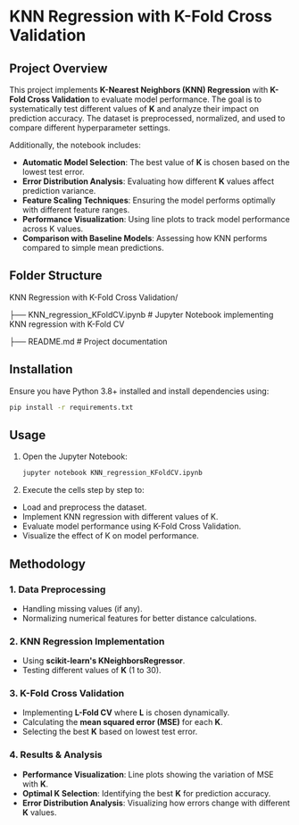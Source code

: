 # KNN Regression with K-Fold Cross Validation

## Project Overview
This project implements **K-Nearest Neighbors (KNN) Regression** with **K-Fold Cross Validation** to evaluate model performance. The goal is to systematically test different values of **K** and analyze their impact on prediction accuracy. The dataset is preprocessed, normalized, and used to compare different hyperparameter settings.

Additionally, the notebook includes:
- **Automatic Model Selection**: The best value of **K** is chosen based on the lowest test error.
- **Error Distribution Analysis**: Evaluating how different **K** values affect prediction variance.
- **Feature Scaling Techniques**: Ensuring the model performs optimally with different feature ranges.
- **Performance Visualization**: Using line plots to track model performance across K values.
- **Comparison with Baseline Models**: Assessing how KNN performs compared to simple mean predictions.

## Folder Structure
KNN Regression with K-Fold Cross Validation/
      
   ├── KNN_regression_KFoldCV.ipynb  # Jupyter Notebook implementing KNN regression with K-Fold CV
   
   ├── README.md  # Project documentation
   

## Installation
Ensure you have Python 3.8+ installed and install dependencies using:
```sh
pip install -r requirements.txt
```

## Usage
1. Open the Jupyter Notebook:
   ```sh
   jupyter notebook KNN_regression_KFoldCV.ipynb
2. Execute the cells step by step to:
- Load and preprocess the dataset.
- Implement KNN regression with different values of K.
- Evaluate model performance using K-Fold Cross Validation.
- Visualize the effect of K on model performance.


## Methodology

### 1. Data Preprocessing
- Handling missing values (if any).
- Normalizing numerical features for better distance calculations.

### 2. KNN Regression Implementation
- Using **scikit-learn's KNeighborsRegressor**.
- Testing different values of **K** (1 to 30).

### 3. K-Fold Cross Validation
- Implementing **L-Fold CV** where **L** is chosen dynamically.
- Calculating the **mean squared error (MSE)** for each **K**.
- Selecting the best **K** based on lowest test error.

### 4. Results & Analysis
- **Performance Visualization**: Line plots showing the variation of MSE with **K**.
- **Optimal K Selection**: Identifying the best **K** for prediction accuracy.
- **Error Distribution Analysis**: Visualizing how errors change with different **K** values.
